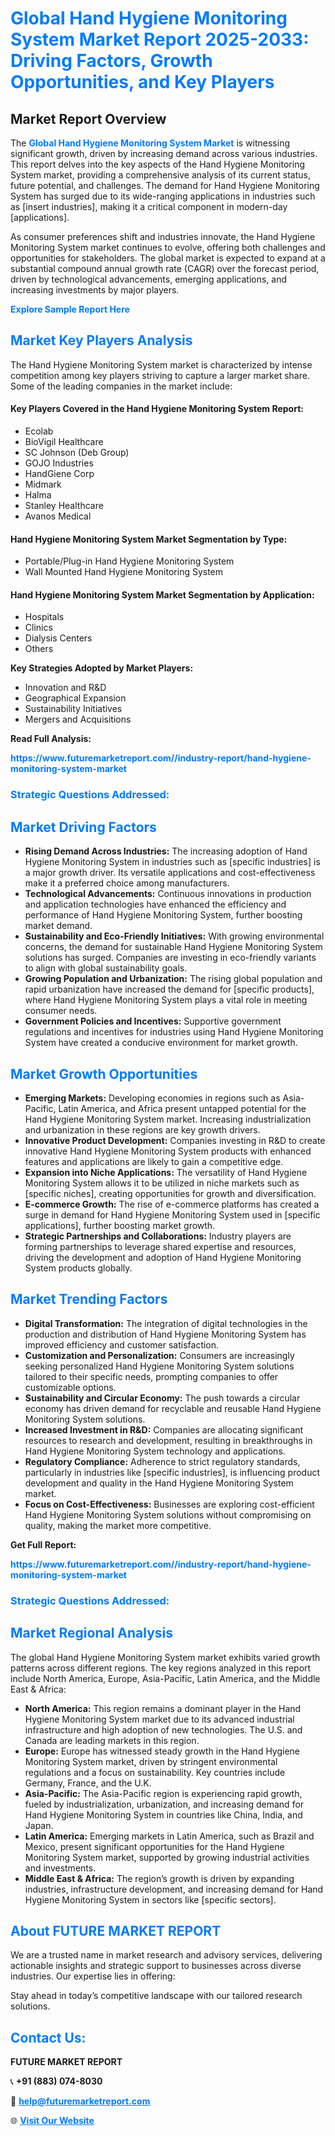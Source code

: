 <h1 style="color: #007BFF;">Global Hand Hygiene Monitoring System Market Report 2025-2033: Driving Factors, Growth Opportunities, and Key Players</h1>

<section id="overview">
<h2>Market Report Overview</h2>
<p>The <a href="https://www.futuremarketreport.com//industry-report/hand-hygiene-monitoring-system-market" style="color: #007BFF; text-decoration: none;"><strong>Global Hand Hygiene Monitoring System Market</strong></a> is witnessing significant growth, driven by increasing demand across various industries. This report delves into the key aspects of the Hand Hygiene Monitoring System market, providing a comprehensive analysis of its current status, future potential, and challenges. The demand for Hand Hygiene Monitoring System has surged due to its wide-ranging applications in industries such as [insert industries], making it a critical component in modern-day [applications].</p>
<p>As consumer preferences shift and industries innovate, the Hand Hygiene Monitoring System market continues to evolve, offering both challenges and opportunities for stakeholders. The global market is expected to expand at a substantial compound annual growth rate (CAGR) over the forecast period, driven by technological advancements, emerging applications, and increasing investments by major players.</p>
</section>

<section id="overview">
<p><a href="https://www.futuremarketreport.com//request-sample/reportId=51769" style="color: #007BFF; text-decoration: none;"><strong>Explore Sample Report Here</strong></a></p>
</section>

<section id="key-players">
<h2 style="color: #007BFF;">Market Key Players Analysis</h2>
<p>The Hand Hygiene Monitoring System market is characterized by intense competition among key players striving to capture a larger market share. Some of the leading companies in the market include:</p>
<h4>Key Players Covered in the Hand Hygiene Monitoring System Report:</h4>
<ul><li>Ecolab</li><li>BioVigil Healthcare</li><li>SC Johnson (Deb Group)</li><li>GOJO Industries</li><li>HandGiene Corp</li><li>Midmark</li><li>Halma</li><li>Stanley Healthcare</li><li>Avanos Medical</li></ul>
<h4>Hand Hygiene Monitoring System Market Segmentation by Type:</h4>
<ul><li>Portable/Plug-in Hand Hygiene Monitoring System</li><li>Wall Mounted Hand Hygiene Monitoring System</li></ul>

<h4>Hand Hygiene Monitoring System Market Segmentation by Application:</h4>
<ul><li>Hospitals</li><li>Clinics</li><li>Dialysis Centers</li><li>Others</li></ul>
<p><strong>Key Strategies Adopted by Market Players:</strong></p>
<ul>
<li>Innovation and R&D</li>
<li>Geographical Expansion</li>
<li>Sustainability Initiatives</li>
<li>Mergers and Acquisitions</li>
</ul>
</section>

<section>
<p><strong>Read Full Analysis: </strong></p><a href="https://www.futuremarketreport.com//industry-report/hand-hygiene-monitoring-system-market" style="color: #007BFF; text-decoration: none;"><strong>https://www.futuremarketreport.com//industry-report/hand-hygiene-monitoring-system-market</strong></a>
<h3 style="color: #007BFF;">Strategic Questions Addressed:</h3>
</section>

<section id="driving-factors">
<h2 style="color: #007BFF;">Market Driving Factors</h2>
<ul>
<li><strong>Rising Demand Across Industries:</strong> The increasing adoption of Hand Hygiene Monitoring System in industries such as [specific industries] is a major growth driver. Its versatile applications and cost-effectiveness make it a preferred choice among manufacturers.</li>
<li><strong>Technological Advancements:</strong> Continuous innovations in production and application technologies have enhanced the efficiency and performance of Hand Hygiene Monitoring System, further boosting market demand.</li>
<li><strong>Sustainability and Eco-Friendly Initiatives:</strong> With growing environmental concerns, the demand for sustainable Hand Hygiene Monitoring System solutions has surged. Companies are investing in eco-friendly variants to align with global sustainability goals.</li>
<li><strong>Growing Population and Urbanization:</strong> The rising global population and rapid urbanization have increased the demand for [specific products], where Hand Hygiene Monitoring System plays a vital role in meeting consumer needs.</li>
<li><strong>Government Policies and Incentives:</strong> Supportive government regulations and incentives for industries using Hand Hygiene Monitoring System have created a conducive environment for market growth.</li>
</ul>
</section>

<section id="growth-opportunities">
<h2 style="color: #007BFF;">Market Growth Opportunities</h2>
<ul>
<li><strong>Emerging Markets:</strong> Developing economies in regions such as Asia-Pacific, Latin America, and Africa present untapped potential for the Hand Hygiene Monitoring System market. Increasing industrialization and urbanization in these regions are key growth drivers.</li>
<li><strong>Innovative Product Development:</strong> Companies investing in R&D to create innovative Hand Hygiene Monitoring System products with enhanced features and applications are likely to gain a competitive edge.</li>
<li><strong>Expansion into Niche Applications:</strong> The versatility of Hand Hygiene Monitoring System allows it to be utilized in niche markets such as [specific niches], creating opportunities for growth and diversification.</li>
<li><strong>E-commerce Growth:</strong> The rise of e-commerce platforms has created a surge in demand for Hand Hygiene Monitoring System used in [specific applications], further boosting market growth.</li>
<li><strong>Strategic Partnerships and Collaborations:</strong> Industry players are forming partnerships to leverage shared expertise and resources, driving the development and adoption of Hand Hygiene Monitoring System products globally.</li>
</ul>
</section>

<section id="trending-factors">
<h2 style="color: #007BFF;">Market Trending Factors</h2>
<ul>
<li><strong>Digital Transformation:</strong> The integration of digital technologies in the production and distribution of Hand Hygiene Monitoring System has improved efficiency and customer satisfaction.</li>
<li><strong>Customization and Personalization:</strong> Consumers are increasingly seeking personalized Hand Hygiene Monitoring System solutions tailored to their specific needs, prompting companies to offer customizable options.</li>
<li><strong>Sustainability and Circular Economy:</strong> The push towards a circular economy has driven demand for recyclable and reusable Hand Hygiene Monitoring System solutions.</li>
<li><strong>Increased Investment in R&D:</strong> Companies are allocating significant resources to research and development, resulting in breakthroughs in Hand Hygiene Monitoring System technology and applications.</li>
<li><strong>Regulatory Compliance:</strong> Adherence to strict regulatory standards, particularly in industries like [specific industries], is influencing product development and quality in the Hand Hygiene Monitoring System market.</li>
<li><strong>Focus on Cost-Effectiveness:</strong> Businesses are exploring cost-efficient Hand Hygiene Monitoring System solutions without compromising on quality, making the market more competitive.</li>
</ul>
</section>

<section>
<p><strong>Get Full Report: </strong></p><a href="https://www.futuremarketreport.com//industry-report/hand-hygiene-monitoring-system-market" style="color: #007BFF; text-decoration: none;"><strong>https://www.futuremarketreport.com//industry-report/hand-hygiene-monitoring-system-market</strong></a>
<h3 style="color: #007BFF;">Strategic Questions Addressed:</h3>
</section>


<section id="regional-analysis">
<h2 style="color: #007BFF;">Market Regional Analysis</h2>
<p>The global Hand Hygiene Monitoring System market exhibits varied growth patterns across different regions. The key regions analyzed in this report include North America, Europe, Asia-Pacific, Latin America, and the Middle East & Africa:</p>
<ul>
<li><strong>North America:</strong> This region remains a dominant player in the Hand Hygiene Monitoring System market due to its advanced industrial infrastructure and high adoption of new technologies. The U.S. and Canada are leading markets in this region.</li>
<li><strong>Europe:</strong> Europe has witnessed steady growth in the Hand Hygiene Monitoring System market, driven by stringent environmental regulations and a focus on sustainability. Key countries include Germany, France, and the U.K.</li>
<li><strong>Asia-Pacific:</strong> The Asia-Pacific region is experiencing rapid growth, fueled by industrialization, urbanization, and increasing demand for Hand Hygiene Monitoring System in countries like China, India, and Japan.</li>
<li><strong>Latin America:</strong> Emerging markets in Latin America, such as Brazil and Mexico, present significant opportunities for the Hand Hygiene Monitoring System market, supported by growing industrial activities and investments.</li>
<li><strong>Middle East & Africa:</strong> The region’s growth is driven by expanding industries, infrastructure development, and increasing demand for Hand Hygiene Monitoring System in sectors like [specific sectors].</li>
</ul>
</section>

<footer>
<h2 style="color: #007BFF;">About FUTURE MARKET REPORT</h2>
<p>We are a trusted name in market research and advisory services, delivering actionable insights and strategic support to businesses across diverse industries. Our expertise lies in offering:</p>

<p>Stay ahead in today’s competitive landscape with our tailored research solutions.</p>

<h2 style="color: #007BFF;">Contact Us:</h2>
<p><strong>FUTURE MARKET REPORT</strong></p>
<p>📞 <strong>+91 (883) 074-8030</strong></p>
<p>📧 <strong><a href="mailto:help@futuremarketreport.com" style="color: #007BFF;">help@futuremarketreport.com</a></strong></p>
<p>🌐 <strong><a href="https://www.futuremarketreport.com/" style="color: #007BFF;">Visit Our Website</a></strong></p>
</footer>